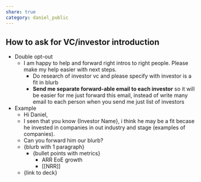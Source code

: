 ```yaml
---
share: true
category: daniel_public
---
```


## How to ask for VC/investor introduction 
- Double opt-out 
	- I am happy to help and forward right intros to right people. Please make my help easier with next steps.
		- Do research of investor vc and please specify with investor is a fit in blurb
		- **Send me separate forward-able email to each investor** so it will be easier for me just forward this email, instead of write many email to each person when you send me just list of investors
- Example 
	- Hi Daniel, 
	- I seen that you know {Investor Name}, i think he may be a fit becase he invested in companies in out industry and stage (examples of companies).
	- Can you forward him our blurb? 
	- {blurb with 1 paragraph}
		- {bullet points with metrics} 
			- ARR EoE growth 
			- [[NRR]] 
	-  {link to deck}